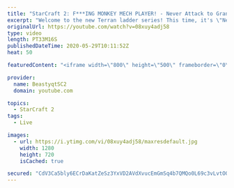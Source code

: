 ```yaml
---
title: "StarCraft 2: F***ING MONKEY MECH PLAYER! - Never Attack to Grandmaster"
excerpt: "Welcome to the new Terran ladder series! This time, it's \"Never Attack to Grandmaster!\" In this challenge, I play as Terran on the EU ladder, and in every game I'm not allowed to attack with any units except for using Ghosts. I'm allowed to make any army units for defending, as long as I don't attack"
originalUrl: https://youtube.com/watch?v=08xuy4adj58
type: video
length: PT33M16S
publishedDateTime: 2020-05-29T10:11:52Z
heat: 50

featuredContent: "<iframe width=\"800\" height=\"500\" frameborder=\"0\" src=\"https://www.youtube.com/embed/08xuy4adj58\" allow=\"accelerometer; autoplay; encrypted-media; gyroscope; picture-in-picture\" allowfullscreen></iframe>"

provider:
  name: BeastyqtSC2
  domain: youtube.com

topics:
  - StarCraft 2
tags:
  - Live

images:
  - url: https://i.ytimg.com/vi/08xuy4adj58/maxresdefault.jpg
    width: 1280
    height: 720
    isCached: true

secured: "CdV3Ca5bly6ECrDaKatZeSz3YxVD2AVdXvucEmGmSq4b7QMQo0L69c3vLvtOQeI0PhCX001Tz/z7SEVKWW56pH8Lsr94u3iN4vFO7ooYKE5dxk34uWfFcv3T3aWkveD2urqFD5+qgFyTq0f7/cHS6Vpw4wXjuB31W4vzdNpMnBxX5Yt47vl5bpbQbg1+9s9BqZkChQVfqs0ZPhj8TwUR1R7YxmJYXf4BeXB6MC2QeL0Q6fXx5SPrb35FGlC6TbfVa/NT2fTtX+c6rQwW5oTPJToaeXR5qzORLTW8W5Zlg7NJGVfEMqyF1xBnh31glws5mRkqDKIW4WQ3B2Qeu4pFkU6hqPYn6UmSiElHYhDpTXLreaD5B0ItrFCOXASo1Hnk49C4DGix1JDdkBsbGGJYP2x+8If4eYj6+d0vFaR6wiY=;2fiXOF+KqENAsUAgGoK3PQ=="
---
```


